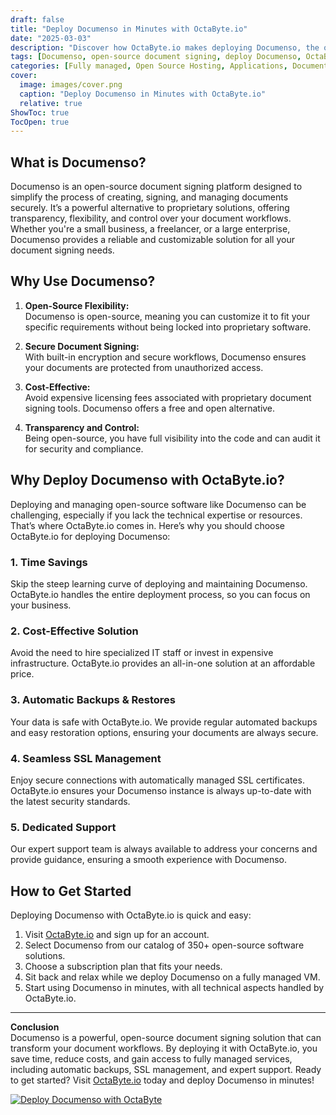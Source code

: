 ```yaml
---
draft: false
title: "Deploy Documenso in Minutes with OctaByte.io"
date: "2025-03-03"
description: "Discover how OctaByte.io makes deploying Documenso, the open-source document signing solution, effortless and hassle-free. Save time, reduce costs, and enjoy fully managed services with automatic backups, SSL management, and expert support."
tags: [Documenso, open-source document signing, deploy Documenso, OctaByte, managed open-source software, automatic backups, SSL management, cost-effective software deployment, managed IT services, document signing solution]
categories: [Fully managed, Open Source Hosting, Applications, Documentation]
cover:
  image: images/cover.png
  caption: "Deploy Documenso in Minutes with OctaByte.io"
  relative: true
ShowToc: true
TocOpen: true
---
```



## What is Documenso?

Documenso is an open-source document signing platform designed to simplify the process of creating, signing, and managing documents securely. It’s a powerful alternative to proprietary solutions, offering transparency, flexibility, and control over your document workflows. Whether you're a small business, a freelancer, or a large enterprise, Documenso provides a reliable and customizable solution for all your document signing needs.

## Why Use Documenso?

1. **Open-Source Flexibility:**  
   Documenso is open-source, meaning you can customize it to fit your specific requirements without being locked into proprietary software.

2. **Secure Document Signing:**  
   With built-in encryption and secure workflows, Documenso ensures your documents are protected from unauthorized access.

3. **Cost-Effective:**  
   Avoid expensive licensing fees associated with proprietary document signing tools. Documenso offers a free and open alternative.

4. **Transparency and Control:**  
   Being open-source, you have full visibility into the code and can audit it for security and compliance.

## Why Deploy Documenso with OctaByte.io?

Deploying and managing open-source software like Documenso can be challenging, especially if you lack the technical expertise or resources. That’s where OctaByte.io comes in. Here’s why you should choose OctaByte.io for deploying Documenso:

### 1. **Time Savings**  
   Skip the steep learning curve of deploying and maintaining Documenso. OctaByte.io handles the entire deployment process, so you can focus on your business.

### 2. **Cost-Effective Solution**  
   Avoid the need to hire specialized IT staff or invest in expensive infrastructure. OctaByte.io provides an all-in-one solution at an affordable price.

### 3. **Automatic Backups & Restores**  
   Your data is safe with OctaByte.io. We provide regular automated backups and easy restoration options, ensuring your documents are always secure.

### 4. **Seamless SSL Management**  
   Enjoy secure connections with automatically managed SSL certificates. OctaByte.io ensures your Documenso instance is always up-to-date with the latest security standards.

### 5. **Dedicated Support**  
   Our expert support team is always available to address your concerns and provide guidance, ensuring a smooth experience with Documenso.

## How to Get Started

Deploying Documenso with OctaByte.io is quick and easy:

1. Visit [OctaByte.io](https://octabyte.io) and sign up for an account.
2. Select Documenso from our catalog of 350+ open-source software solutions.
3. Choose a subscription plan that fits your needs.
4. Sit back and relax while we deploy Documenso on a fully managed VM.
5. Start using Documenso in minutes, with all technical aspects handled by OctaByte.io.

---

**Conclusion**  
Documenso is a powerful, open-source document signing solution that can transform your document workflows. By deploying it with OctaByte.io, you save time, reduce costs, and gain access to fully managed services, including automatic backups, SSL management, and expert support. Ready to get started? Visit [OctaByte.io](https://octabyte.io) today and deploy Documenso in minutes!

[![Deploy Documenso with OctaByte](/images/deploy-on-octabyte.png)](https://octabyte.io/fully-managed-open-source-services/applications/documentation/documenso)